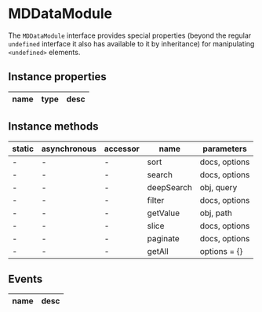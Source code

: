 # MDDataModule

The `MDDataModule` interface provides special properties (beyond the regular `undefined` interface it also has available to it by inheritance) for manipulating `<undefined>` elements.

## Instance properties

| name | type | desc |
| ---- | ---- | ---- |

## Instance methods

| static | asynchronous | accessor | name       | parameters    |
| ------ | ------------ | -------- | ---------- | ------------- |
| -      | -            | -        | sort       | docs, options |
| -      | -            | -        | search     | docs, options |
| -      | -            | -        | deepSearch | obj, query    |
| -      | -            | -        | filter     | docs, options |
| -      | -            | -        | getValue   | obj, path     |
| -      | -            | -        | slice      | docs, options |
| -      | -            | -        | paginate   | docs, options |
| -      | -            | -        | getAll     | options = {}  |

## Events

| name | desc |
| ---- | ---- |
